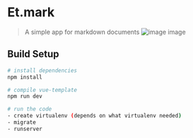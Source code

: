 # Et.mark

> A simple app for markdown documents
![image image](https://i.imgur.com/yQdF37G.png?2)


## Build Setup

``` bash
# install dependencies
npm install

# compile vue-template
npm run dev

# run the code
- create virtualenv (depends on what virtualenv needed)
- migrate
- runserver
```
